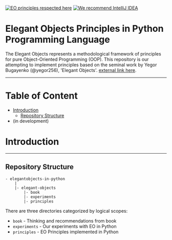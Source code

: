 [![EO principles respected here](https://www.elegantobjects.org/badge.svg)](https://www.elegantobjects.org)
[![We recommend IntelliJ IDEA](https://www.elegantobjects.org/intellij-idea.svg)](https://www.jetbrains.com/idea/)


# Elegant Objects Principles in Python Programming Language

The Elegant Objects represents a methodological framework of principles for pure Object-Oriented Programming (OOP).
This repository is our attempting to implement principles based on the seminal work by Yegor Bugayenko (@yegor256), 'Elegant Objects'. [external link here](https://www.elegantobjects.org).

----

# Table of Content

- [Introduction](#introduction)
  - [Repository Structure](#repository-structure)
- (in development)

# Introduction

----

## Repository Structure

```
- elegantobjects-in-python 
    |
    |- elegant-objects
        |- book
        |- experiments
        |- principles
```

There are three directories categorized by logical scopes:
- `book` - Thinking and recommendations from book
- `experiments` - Our experiments with EO in Python
- `principles` - EO Principles implemented in Python

